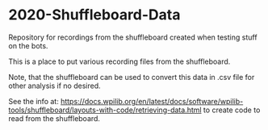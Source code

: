 # 2020-Shuffleboard-Data
Repository for recordings from the shuffleboard created when testing stuff on the bots.

This is a place to put various recording files from the shuffleboard.

Note, that the shuffleboard can be used to convert this data in .csv file for other analysis if no desired.

See the info at: https://docs.wpilib.org/en/latest/docs/software/wpilib-tools/shuffleboard/layouts-with-code/retrieving-data.html
  to create code to read from the shuffleboard.
